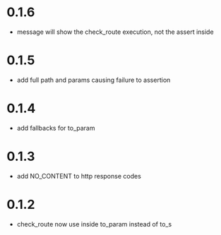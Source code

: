 # 0.1.6 
* message will show the check_route execution, not the assert inside

# 0.1.5 
* add full path and params causing failure to assertion

# 0.1.4
* add fallbacks for to_param

# 0.1.3
* add NO_CONTENT to http response codes

# 0.1.2 

* check_route now use inside to_param instead of to_s